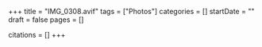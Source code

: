 +++
title = "IMG_0308.avif"
tags = ["Photos"]
categories = []
startDate = ""
draft = false
pages = []

citations = []
+++
